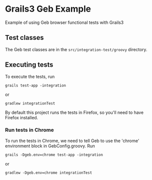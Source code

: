 # Grails3 Geb Example
Example of using Geb browser functional tests with Grails3

## Test classes

The Geb test classes are in the ```src/integration-test/groovy``` directory.

## Executing tests

To execute the tests, run

```grails test-app -integration```

or

```gradlew integrationTest```


By default this project runs the tests in Firefox, so you'll need to have Firefox installed.

### Run tests in Chrome

To run the tests in Chrome, we need to tell Geb to use the 'chrome' environment block in GebConfig.groovy. Run

```grails -Dgeb.env=chrome test-app -integration```

or

```gradlew -Dgeb.env=chrome integrationTest```
